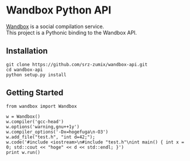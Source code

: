 Wandbox Python API
===========
  
[Wandbox](http://melpon.org/wandbox/) is a social compilation service.  
This project is a Pythonic binding to the Wandbox API.

Installation
--------------------------------------------------

	git clone https://github.com/srz-zumix/wandbox-api.git
	cd wandbox-api
	python setup.py install


Getting Started
--------------------------------------------------

	from wandbox import Wandbox
	
	w = Wandbox()
	w.compiler('gcc-head')
	w.options('warning,gnu++1y')
	w.compiler_options('-Dx=hogefuga\n-O3')
	w.add_file("test.h", "int d=42;");
	w.code('#include <iostream>\n#include "test.h"\nint main() { int x = 0; std::cout << "hoge" << d << std::endl; }')
	print w.run()
